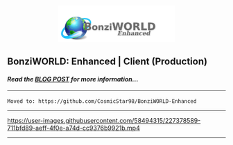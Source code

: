 <p align="center" width="100%">
  <img width="53%" height="40%" src="https://github.com/CosmicStar98/bwe-client/blob/main/draft%202%20light.png?raw=true" />
</p>

## BonziWORLD: Enhanced | Client (Production)

#### *Read the [BLOG POST](https://cosmicstar98.github.io/bonziworldenhanced/) for more information...*

<hr>

`Moved to: https://github.com/CosmicStar98/BonziWORLD-Enhanced`

<hr>



https://user-images.githubusercontent.com/58494315/227378589-711bfd89-aeff-4f0e-a74d-cc9376b9921b.mp4



<hr>
